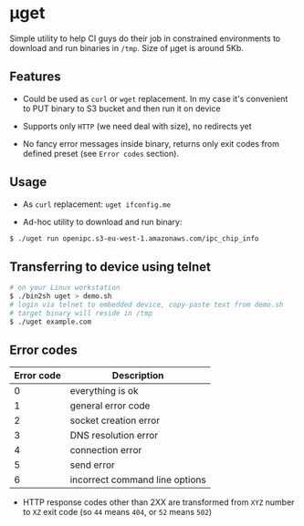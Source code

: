 # μget

Simple utility to help CI guys do their job in constrained environments to
download and run binaries in `/tmp`. Size of μget is around 5Kb.

## Features

* Could be used as `curl` or `wget` replacement. In my case it's convenient to
  PUT binary to S3 bucket and then run it on device

* Supports only `HTTP` (we need deal with size), no redirects yet

* No fancy error messages inside binary, returns only exit codes from defined
  preset (see `Error codes` section).

## Usage

* As `curl` replacement: `uget ifconfig.me`

* Ad-hoc utility to download and run binary:

```sh
$ ./uget run openipc.s3-eu-west-1.amazonaws.com/ipc_chip_info
```

## Transferring to device using telnet

```sh
# on your Linux workstation
$ ./bin2sh uget > demo.sh
# login via telnet to embedded device, copy-paste text from demo.sh
# target binary will reside in /tmp
$ ./uget example.com
```

## Error codes

|Error code|Description|
|---|---|
| 0 | everything is ok |
| 1 | general error code |
| 2 | socket creation error |
| 3 | DNS resolution error |
| 4 | connection error |
| 5 | send error |
| 6 | incorrect command line options |

* HTTP response codes other than 2XX are transformed from `XYZ` number to `XZ` exit
  code (so `44` means `404`, or `52` means `502`)
